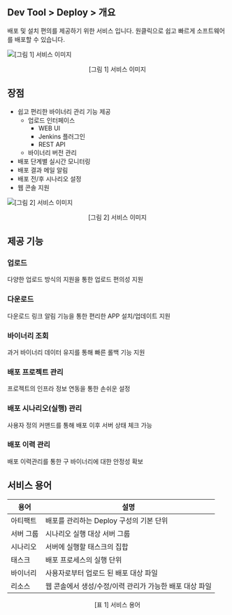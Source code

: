 ## Dev Tool > Deploy > 개요

배포 및 설치 편의를 제공하기 위한 서비스 입니다.
원클릭으로 쉽고 빠르게 소프트웨어를 배포할 수 있습니다.

![[그림 1] 서비스 이미지](http://static.toastoven.net/prod_tcdeploy/overview/01.png)
<center>[그림 1] 서비스 이미지</center>

## 장점

* 쉽고 편리한 바이너리 관리 기능 제공
    * 업로드 인터페이스
        * WEB UI
        * Jenkins 플러그인
        * REST API
    * 바이너리 버전 관리
* 배포 단계별 실시간 모니터링
* 배포 결과 메일 알림
* 배포 전/후 시나리오 설정
* 웹 콘솔 지원

![[그림 2] 서비스 이미지](http://static.toastoven.net/prod_tcdeploy/overview/02.png)
<center>[그림 2] 서비스 이미지</center>

## 제공 기능

### 업로드
다양한 업로드 방식의 지원을 통한 업로드 편의성 지원

### 다운로드
다운로드 링크 알림 기능을 통한 편리한 APP 설치/업데이트 지원

### 바이너리 조회
과거 바이너리 데이터 유지를 통해 빠른 롤백 기능 지원

### 배포 프로젝트 관리
프로젝트의 인프라 정보 연동을 통한 손쉬운 설정

### 배포 시나리오(실행) 관리
사용자 정의 커맨드를 통해 배포 이후 서버 상태 체크 가능

### 배포 이력 관리
배포 이력관리를 통한 구 바이너리에 대한 안정성 확보

## 서비스 용어

| 용어 | 설명 |
| --- | --- |
| 아티팩트 | 배포를 관리하는 Deploy 구성의 기본 단위 |
| 서버 그룹 | 시나리오 실행 대상 서버 그룹 |
| 시나리오 | 서버에 실행할 태스크의 집합 |
| 태스크 | 배포 프로세스의 실행 단위 |
| 바이너리 | 사용자로부터 업로드 된 배포 대상 파일 |
| 리소스 | 웹 콘솔에서 생성/수정/이력 관리가 가능한 배포 대상 파일 |
<center>[표 1] 서비스 용어</center>
